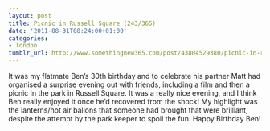 ```yaml
---
layout: post
title: Picnic in Russell Square (243/365)
date: '2011-08-31T08:24:00+01:00'
categories:
- london
tumblr_url: http://www.somethingnew365.com/post/43804529380/picnic-in-russell-square-243365
---
```

It was my flatmate Ben’s 30th birthday and to celebrate his partner Matt had organised a surprise evening out with friends, including a film and then a picnic in the park in Russell Square.
It was a really nice evening, and I think Ben really enjoyed it once he’d recovered from the shock! My highlight was the lanterns/hot air ballons that someone had brought that were brilliant, despite the attempt by the park keeper to spoil the fun.
Happy Birthday Ben!
